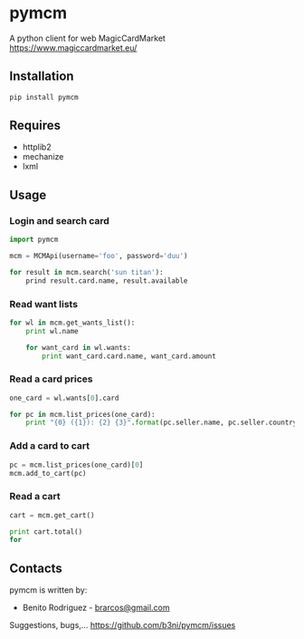 # pymcm

A python client for web MagicCardMarket https://www.magiccardmarket.eu/

## Installation

```bash
pip install pymcm
```

## Requires

  * httplib2
  * mechanize
  * lxml

## Usage

### Login and search card

```python
import pymcm

mcm = MCMApi(username='foo', password='duu')

for result in mcm.search('sun titan'):
    prind result.card.name, result.available
```

### Read want lists

```python
for wl in mcm.get_wants_list():
    print wl.name

    for want_card in wl.wants:
        print want_card.card.name, want_card.amount
```

### Read a card prices

```python
one_card = wl.wants[0].card

for pc in mcm.list_prices(one_card):
    print "{0} ({1}): {2} {3}".format(pc.seller.name, pc.seller.country, pc.condition, pc.price)
```

### Add a card to cart

```python
pc = mcm.list_prices(one_card)[0]
mcm.add_to_cart(pc)
```

### Read a cart

```python
cart = mcm.get_cart()

print cart.total()
for

```

## Contacts

pymcm is written by:

* Benito Rodriguez - brarcos@gmail.com

Suggestions, bugs,... https://github.com/b3ni/pymcm/issues

